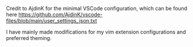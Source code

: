 Credit to AjdinK for the minimal VSCode configuration, which can be found here https://github.com/AjdinK/vscode-files/blob/main/user_settings_json.txt

I have mainly made modifications for my vim extension configurations and preferred theming.
